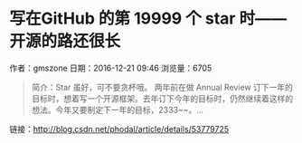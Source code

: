 # 写在GitHub 的第 19999 个 star 时——开源的路还很长
作者：gmszone
日期：2016-12-21 09:46
浏览量：6705
> 简介：Star 虽好，可不要贪杯哦。 
  两年前在做 Annual Review 订下一年的目标时，想着写一个开源框架。去年订下今年的目标时，仍然继续着这样的想法。今年又要制定下一年的目标，2333~~。...

 链接：http://blog.csdn.net/phodal/article/details/53779725
